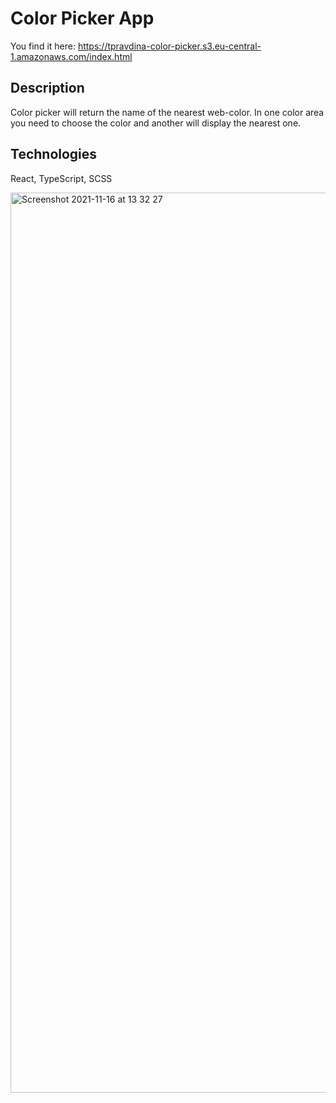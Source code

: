 # Color Picker App

You find it here: https://tpravdina-color-picker.s3.eu-central-1.amazonaws.com/index.html

## Description

Color picker will return the name of the nearest web-color.
In one color area you need to choose the color and another will display the nearest one. 

## Technologies

React, TypeScript, SCSS

<img width="1440" alt="Screenshot 2021-11-16 at 13 32 27" src="https://user-images.githubusercontent.com/93516505/141977981-c08edf30-b6bf-4dc2-bf23-6534824ec925.png">
